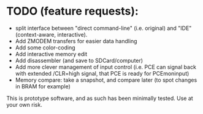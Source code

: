 # TODO (feature requests):

- split interface between "direct command-line" (i.e. original) and "IDE" (context-aware, interactive).
- Add ZMODEM transfers for easier data handling
- Add some color-coding
- Add interactive memory edit
- Add disassembler (and save to SDCard/computer)
- Add more clever management of input control (i.e. PCE can signal back with
extended /CLR=high signal, that PCE is ready for PCEmoninput)
- Memory compare: take a snapshot, and compare later (to spot changes in BRAM for example)

This is prototype software, and as such has been minimally tested.
Use at your own risk.

